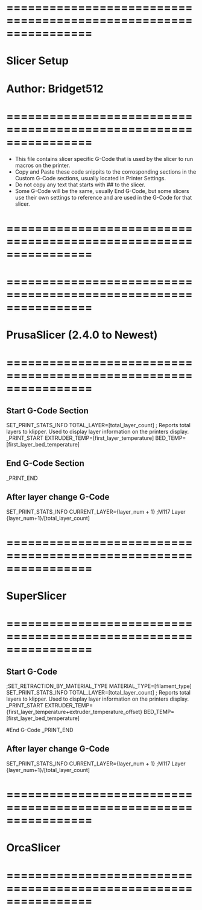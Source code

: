 # ================================================================
# Slicer Setup
# Author: Bridget512
# ================================================================
- This file contains slicer specific G-Code that is used by the slicer to run macros on the printer.
- Copy and Paste these code snippits to the corrosponding sections in the Custom G-Code sections, usually located in Printer Settings.
- Do not copy any text that starts with ## to the slicer.
- Some G-Code will be the same, usually End G-Code, but some slicers use their own settings to reference and are used in the G-Code for that slicer.
# ================================================================


# ================================================================
# PrusaSlicer (2.4.0 to Newest)
# ================================================================

## Start G-Code Section
SET_PRINT_STATS_INFO TOTAL_LAYER=[total_layer_count]    ; Reports total layers to klipper. Used to display layer information on the printers display.
_PRINT_START EXTRUDER_TEMP=[first_layer_temperature] BED_TEMP=[first_layer_bed_temperature]


## End G-Code Section
_PRINT_END


## After layer change G-Code
SET_PRINT_STATS_INFO CURRENT_LAYER={layer_num + 1}
;M117 Layer {layer_num+1}/[total_layer_count]


# ================================================================
# SuperSlicer
# ================================================================

## Start G-Code
;SET_RETRACTION_BY_MATERIAL_TYPE MATERIAL_TYPE=[filament_type]
SET_PRINT_STATS_INFO TOTAL_LAYER=[total_layer_count]    ; Reports total layers to klipper. Used to display layer information on the printers display.
_PRINT_START EXTRUDER_TEMP={first_layer_temperature+extruder_temperature_offset} BED_TEMP=[first_layer_bed_temperature]

#End G-Code
_PRINT_END

## After layer change G-Code
SET_PRINT_STATS_INFO CURRENT_LAYER={layer_num + 1}
;M117 Layer {layer_num+1}/[total_layer_count]


# ================================================================
# OrcaSlicer
# ================================================================